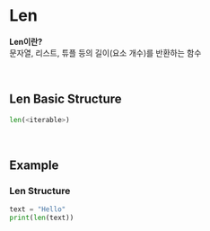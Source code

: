 # Len
**Len이란?** <br>
문자열, 리스트, 튜플 등의 길이(요소 개수)를 반환하는 함수

<br>

## Len Basic Structure
```python
len(<iterable>)
```

<br>

## Example
### Len Structure
```python
text = "Hello"
print(len(text))
```